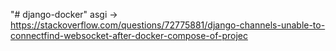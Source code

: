 "# django-docker" 
asgi -> https://stackoverflow.com/questions/72775881/django-channels-unable-to-connectfind-websocket-after-docker-compose-of-projec
